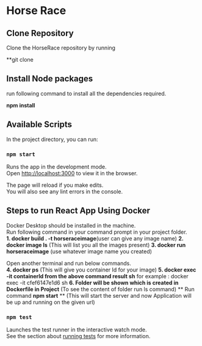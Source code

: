 # Horse Race

## Clone Repository
Clone the HorseRace repository by running 

**git clone 

## Install Node packages
run following command to install all the dependencies required.

**npm install**

## Available Scripts

In the project directory, you can run:

### `npm start`

Runs the app in the development mode.\
Open [http://localhost:3000](http://localhost:3000) to view it in the browser.

The page will reload if you make edits.\
You will also see any lint errors in the console.

## Steps to run React App Using Docker

Docker Desktop should be installed in the machine.\
Run following command in your command prompt in your project folder.\
**1. docker build . -t horseraceimage**(user can give any image name)
**2. docker image ls** (This will list you all the images present)
**3. docker run horseraceimage** (use whatever image name you created)

Open another terminal and run below commands.\
**4. docker ps** (This will give you container Id for your image)
**5. docker exec -it __containerId from the above command result__ sh**
for example : docker exec -it cfef6147e1d6 sh
**6. Folder will be shown which is created in Dockerfile in Project** (To see the content of folder run ls command)
** Run command __npm start__ ** (This will start the server and now Application will be up and running on the given url)


### `npm test`

Launches the test runner in the interactive watch mode.\
See the section about [running tests](https://facebook.github.io/create-react-app/docs/running-tests) for more information.